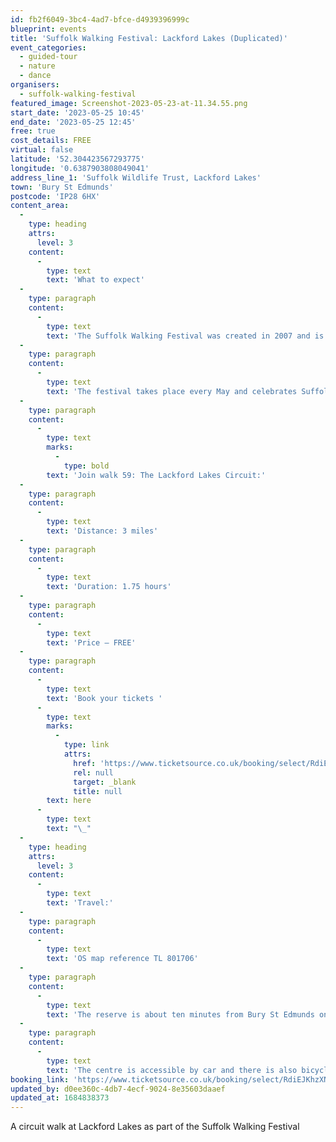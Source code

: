 ```yaml
---
id: fb2f6049-3bc4-4ad7-bfce-d4939396999c
blueprint: events
title: 'Suffolk Walking Festival: Lackford Lakes (Duplicated)'
event_categories:
  - guided-tour
  - nature
  - dance
organisers:
  - suffolk-walking-festival
featured_image: Screenshot-2023-05-23-at-11.34.55.png
start_date: '2023-05-25 10:45'
end_date: '2023-05-25 12:45'
free: true
cost_details: FREE
virtual: false
latitude: '52.304423567293775'
longitude: '0.6387903808049041'
address_line_1: 'Suffolk Wildlife Trust, Lackford Lakes'
town: 'Bury St Edmunds'
postcode: 'IP28 6HX'
content_area:
  -
    type: heading
    attrs:
      level: 3
    content:
      -
        type: text
        text: 'What to expect'
  -
    type: paragraph
    content:
      -
        type: text
        text: 'The Suffolk Walking Festival was created in 2007 and is one of the largest and longest running walking festivals in the country.'
  -
    type: paragraph
    content:
      -
        type: text
        text: 'The festival takes place every May and celebrates Suffolk’s natural landscapes and built heritage with guided walks in every corner of the county.'
  -
    type: paragraph
    content:
      -
        type: text
        marks:
          -
            type: bold
        text: 'Join walk 59: The Lackford Lakes Circuit:'
  -
    type: paragraph
    content:
      -
        type: text
        text: 'Distance: 3 miles'
  -
    type: paragraph
    content:
      -
        type: text
        text: 'Duration: 1.75 hours'
  -
    type: paragraph
    content:
      -
        type: text
        text: 'Price – FREE'
  -
    type: paragraph
    content:
      -
        type: text
        text: 'Book your tickets '
      -
        type: text
        marks:
          -
            type: link
            attrs:
              href: 'https://www.ticketsource.co.uk/booking/select/RdiEJKhzXNnT'
              rel: null
              target: _blank
              title: null
        text: here
      -
        type: text
        text: "\_"
  -
    type: heading
    attrs:
      level: 3
    content:
      -
        type: text
        text: 'Travel:'
  -
    type: paragraph
    content:
      -
        type: text
        text: 'OS map reference TL 801706'
  -
    type: paragraph
    content:
      -
        type: text
        text: 'The reserve is about ten minutes from Bury St Edmunds on the A1101, Bury to Mildenhall Road.'
  -
    type: paragraph
    content:
      -
        type: text
        text: 'The centre is accessible by car and there is also bicycle parking available.'
booking_link: 'https://www.ticketsource.co.uk/booking/select/RdiEJKhzXNnT'
updated_by: d0ee360c-4db7-4ecf-9024-8e35603daaef
updated_at: 1684838373
---
```

A circuit walk at Lackford Lakes as part of the Suffolk Walking Festival